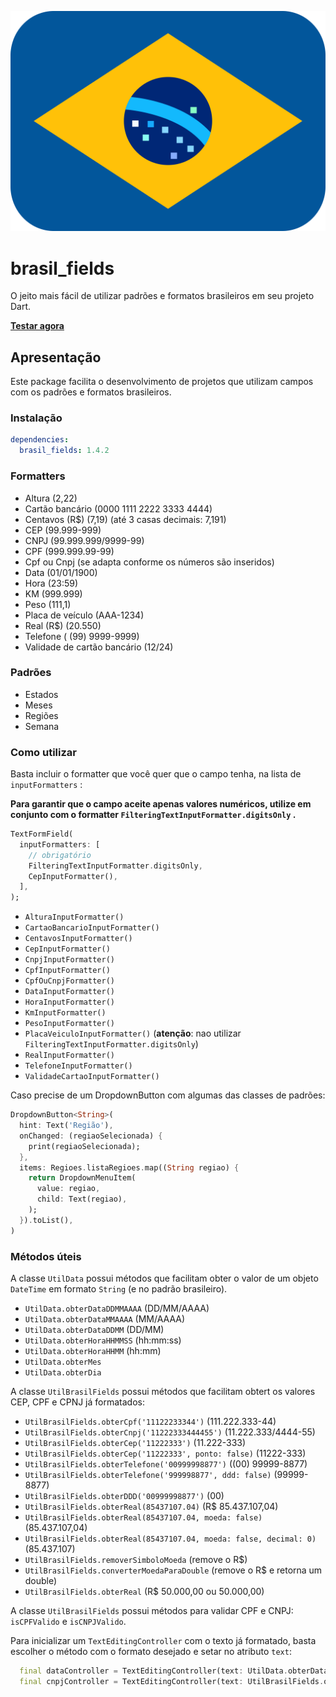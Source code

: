 ![Brasil Fields](./brasil-fields.svg)

# brasil_fields

O jeito mais fácil de utilizar padrões e formatos brasileiros em seu projeto Dart. 

[**Testar agora**](https://rubensdemelo.github.io/brasil_fields/#/)

## Apresentação

Este package facilita o desenvolvimento de projetos que utilizam campos com os padrões e formatos brasileiros.

### Instalação

```yaml
dependencies:
  brasil_fields: 1.4.2
```

### Formatters

- Altura (2,22)
- Cartão bancário (0000 1111 2222 3333 4444)
- Centavos (R\$) (7,19) (até 3 casas decimais: 7,191)
- CEP (99.999-999)
- CNPJ (99.999.999/9999-99)
- CPF (999.999.99-99)
- Cpf ou Cnpj (se adapta conforme os números são inseridos)
- Data (01/01/1900)
- Hora (23:59)
- KM (999.999)
- Peso (111,1)
- Placa de veículo (AAA-1234)
- Real (R\$) (20.550)
- Telefone ( (99) 9999-9999)
- Validade de cartão bancário (12/24)

### Padrões

- Estados
- Meses
- Regiões
- Semana


### Como utilizar

Basta incluir o formatter que você quer que o campo tenha, na lista de `inputFormatters` :

**Para garantir que o campo aceite apenas valores numéricos, utilize em conjunto com o formatter `FilteringTextInputFormatter.digitsOnly` .**

```dart
TextFormField(
  inputFormatters: [
    // obrigatório
    FilteringTextInputFormatter.digitsOnly,
    CepInputFormatter(),
  ],
);
```

- `AlturaInputFormatter()`
- `CartaoBancarioInputFormatter()`
- `CentavosInputFormatter()`
- `CepInputFormatter()`
- `CnpjInputFormatter()`
- `CpfInputFormatter()`
- `CpfOuCnpjFormatter()`
- `DataInputFormatter()`
- `HoraInputFormatter()`
- `KmInputFormatter()`
- `PesoInputFormatter()`
- `PlacaVeiculoInputFormatter()` (**atenção**: nao utilizar `FilteringTextInputFormatter.digitsOnly`)
- `RealInputFormatter()`
- `TelefoneInputFormatter()`
- `ValidadeCartaoInputFormatter()`

Caso precise de um DropdownButton com algumas das classes de padrões:

```dart
DropdownButton<String>(
  hint: Text('Região'),
  onChanged: (regiaoSelecionada) {
    print(regiaoSelecionada);
  },
  items: Regioes.listaRegioes.map((String regiao) {
    return DropdownMenuItem(
      value: regiao,
      child: Text(regiao),
    );
  }).toList(),
)
```

### Métodos úteis

A classe `UtilData` possui métodos que facilitam obter o valor de um objeto `DateTime` em formato `String` (e no padrão brasileiro).

- `UtilData.obterDataDDMMAAAA` (DD/MM/AAAA)
- `UtilData.obterDataMMAAAA` (MM/AAAA)
- `UtilData.obterDataDDMM` (DD/MM)
- `UtilData.obterHoraHHMMSS` (hh:mm:ss)
- `UtilData.obterHoraHHMM` (hh:mm)
- `UtilData.obterMes`
- `UtilData.obterDia`

A classe `UtilBrasilFields` possui métodos que facilitam obtert os valores CEP, CPF e CPNJ já formatados:

- `UtilBrasilFields.obterCpf('11122233344')` (111.222.333-44)
- `UtilBrasilFields.obterCnpj('11222333444455')` (11.222.333/4444-55)
- `UtilBrasilFields.obterCep('11222333')` (11.222-333)
- `UtilBrasilFields.obterCep('11222333', ponto: false)` (11222-333)
- `UtilBrasilFields.obterTelefone('00999998877')` ((00) 99999-8877)
- `UtilBrasilFields.obterTelefone('999998877', ddd: false)` (99999-8877)
- `UtilBrasilFields.obterDDD('00999998877')` (00)
- `UtilBrasilFields.obterReal(85437107.04)` (R$ 85.437.107,04)
- `UtilBrasilFields.obterReal(85437107.04, moeda: false)` (85.437.107,04)
- `UtilBrasilFields.obterReal(85437107.04, moeda: false, decimal: 0)` (85.437.107)
- `UtilBrasilFields.removerSimboloMoeda` (remove o R$)
- `UtilBrasilFields.converterMoedaParaDouble` (remove o R$ e retorna um double)
- `UtilBrasilFields.obterReal` (R$ 50.000,00 ou 50.000,00)

A classe `UtilBrasilFields` possui métodos para validar CPF e CNPJ: `isCPFValido` e `isCNPJValido`.

Para inicializar um `TextEditingController` com o texto já formatado, basta escolher o método com o formato desejado e setar no atributo `text`:

```dart
  final dataController = TextEditingController(text: UtilData.obterDataDDMMAAAA(DateTime(2020, 12, 31)));
  final cnpjController = TextEditingController(text: UtilBrasilFields.obterCnpj('11222333444455'));
```
